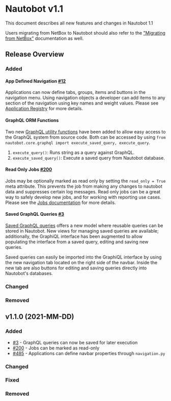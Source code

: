 # Nautobot v1.1

This document describes all new features and changes in Nautobot 1.1

Users migrating from NetBox to Nautobot should also refer to the ["Migrating from NetBox"](../installation/migrating-from-netbox.md) documentation as well.

## Release Overview

### Added

#### App Defined Navigation [#12](https://github.com/nautobot/nautobot/pull/485)

Applications can now define tabs, groups, items and buttons in the navigation menu. Using navigation objects a developer can add items to any section of the navigation using key names and weight values. Please see [Application Registry](../development/application-registry.md) for more details.

#### GraphQL ORM Functions

Two new [GraphQL utility functions](../plugins/development.md) have been added to allow easy access to the GraphQL system from source code. Both can be accessed by using `from nautobot.core.graphql import execute_saved_query, execute_query`.

1) `execute_query()`: Runs string as a query against GraphQL.
2) `execute_saved_query()`: Execute a saved query from Nautobot database.

#### Read Only Jobs [#200](https://github.com/nautobot/nautobot/issues/200)

Jobs may be optionally marked as read only by setting the `read_only = True` meta attribute. This prevents the job from making any changes to nautobot data and suppresses certain log messages. Read only jobs can be a great way to safely develop new jobs, and for working with reporting use cases. Please see the [Jobs documentation](../additional-features/jobs.md) for more details.

#### Saved GraphQL Queries [#3](https://github.com/nautobot/nautobot/issues/3)

[Saved GraphQL queries](../additional-features/graphql.md#saved-queries) offers a new model where reusable queries can be stored in Nautobot. New views for managing saved queries are available; additionally, the GraphiQL interface has been augmented to allow populating the interface from a saved query, editing and saving new queries.

Saved queries can easily be imported into the GraphiQL interface by using the new navigation tab located on the right side of the navbar. Inside the new tab are also buttons for editing and saving queries directly into Nautobot's databases.

### Changed

### Removed

## v1.1.0 (2021-MM-DD)

### Added

- [#3](https://github.com/nautobot/nautobot/issues/3) - GraphQL queries can now be saved for later execution
- [#200](https://github.com/nautobot/nautobot/issues/200) - Jobs can be marked as read-only
- [#485](https://github.com/nautobot/nautobot/pulls/485) - Applications can define navbar properties through `navigation.py`

### Changed

### Fixed

### Removed
